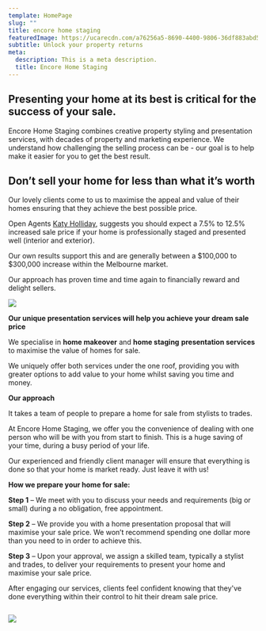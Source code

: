 ```yaml
---
template: HomePage
slug: ""
title: encore home staging
featuredImage: https://ucarecdn.com/a76256a5-8690-4400-9806-36df883abd5b/
subtitle: Unlock your property returns
meta:
  description: This is a meta description.
  title: Encore Home Staging
---
```

## **Presenting your home at its best is critical for the success of your sale.**

Encore Home Staging combines creative property styling and presentation services, with decades of property and marketing experience. We understand how challenging the selling process can be - our goal is to help make it easier for you to get the best result.

## **Don’t sell your home for less than what it’s worth**

Our lovely clients come to us to maximise the appeal and value of their homes ensuring that they achieve the best possible price.

Open Agents [Katy Holliday](https://www.openagent.com.au/blog/expert-guide-property-styling), suggests you should expect a 7.5% to 12.5% increased sale price if your home is professionally staged and presented well (interior and exterior).

Our own results support this and are generally between a $100,000 to $300,000 increase within the Melbourne market.

Our approach has proven time and time again to financially reward and delight sellers.

![](https://ucarecdn.com/f87e2c83-51d5-4032-a4e0-aad31ec0f33c/-/preview/-/enhance/91/)

 **Our unique presentation services will help you achieve your dream sale price**

We specialise in **home makeover** and **home staging** **presentation services** to maximise the value of homes for sale.

We uniquely offer both services under the one roof, providing you with greater options to add value to your home whilst saving you time and money.

**Our approach**

It takes a team of people to prepare a home for sale from stylists to trades.

At Encore Home Staging, we offer you the convenience of dealing with one person who will be with you from start to finish.  This is a huge saving of your time, during a busy period of your life. 

Our experienced and friendly client manager will ensure that everything is done so that your home is market ready. Just leave it with us!

**How we prepare your home for sale:**

**Step 1** – We meet with you to discuss your needs and requirements (big or small) during a no obligation, free appointment.

**Step 2** – We provide you with a home presentation proposal that will maximise your sale price. We won’t recommend spending one dollar more than you need to in order to achieve this.

**Step 3** – Upon your approval, we assign a skilled team, typically a stylist and trades, to deliver your requirements to present your home and maximise your sale price. 

After engaging our services, clients feel confident knowing that they've done everything within their control to hit their dream sale price.

![]()

![](https://ucarecdn.com/530e4c02-4e85-43de-9fcc-9062b9ec8b69/-/crop/1633x2322/0,45/-/preview/)